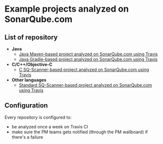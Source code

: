 # Example projects analyzed on SonarQube.com

## List of repository

* **Java**
  * [Java Maven-based project analyzed on SonarQube.com using Travis](https://github.com/SonarSource/sq-com_example_java-maven-travis)
  * [Java Gradle-based project analyzed on SonarQube.com using Travis](https://github.com/SonarSource/sq-com_example_java-gradle-travis)
* **C/C++/Objective-C**
  * [C SQ-Scanner-based project analyzed on SonarQube.com using Travis](https://github.com/SonarSource/sq-com_example_c-sqscanner-travis)
* **Other languages**
  * [Standard SQ-Scanner-based project analyzed on SonarQube.com using Travis](https://github.com/SonarSource/sq-com_example_standard-sqscanner-travis)

## Configuration

Every repository is configured to:
* be analyzed once a week on Travis CI
* make sure the PM teams gets notified (through the PM wallboard) if there's a failure
